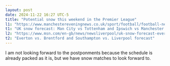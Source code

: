 ```yaml
---
layout: post
date: 2024-11-22 16:27 UTC-5
title: "Potential snow this weekend in the Premier League"
l1: "https://www.manchestereveningnews.co.uk/sport/football/football-news/uk-snow-forecast-man-city-30426995"
t1: "UK snow forecast: Man City vs Tottenham and Ipswich vs Manchester United weather latest"
l2: "https://www.msn.com/en-gb/news/newsliverpool/uk-snow-forecast-everton-vs-brentford-southampton-vs-liverpool-premier-league-postponement-latest/ar-AA1uz8y1"
t2: "Everton vs. Brentford and Southampton vs. Liverpool forecast"
---
```


I am not looking forward to the postponments because the schedule is already packed as it is, but we have snow matches to look forward to.

